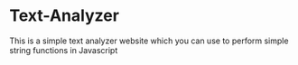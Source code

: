 # Text-Analyzer
This is a simple text analyzer website which you can use to perform simple string functions in Javascript
